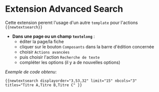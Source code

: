 # Extension Advanced Search

Cette extension peremt l'usage d'un autre `template` pour l'actions `{{newtextsearch}}` 

 - **Dans une page ou un champ `textelong`** :
   - éditer la page/la fiche
   - cliquer sur le bouton `Composants` dans la barre d'édition concernée
   - choisir `Actions avancées`
   - puis choisir l'action `Recherche de texte`
   - compléter les options (il y a de nouvelles options)

_Exemple de code obtenu_:
```yewiki
{{newtextsearch displayorder="3,53,32" limit="15" nbcols="3" titles="Titre A,Titre B,Titre C" }}
```